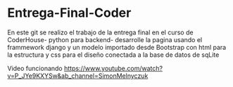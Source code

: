 # Entrega-Final-Coder
En este git se realizo el trabajo de la entrega final en el curso de CoderHouse- python para backend-
desarrolle la pagina usando el frammework django y un modelo importado desde Bootstrap con html para la estructura
y css para el diseño conectada a la base de datos de sqLite

Video funcionando
https://www.youtube.com/watch?v=P_JYe9KXYSw&ab_channel=SimonMelnyczuk
